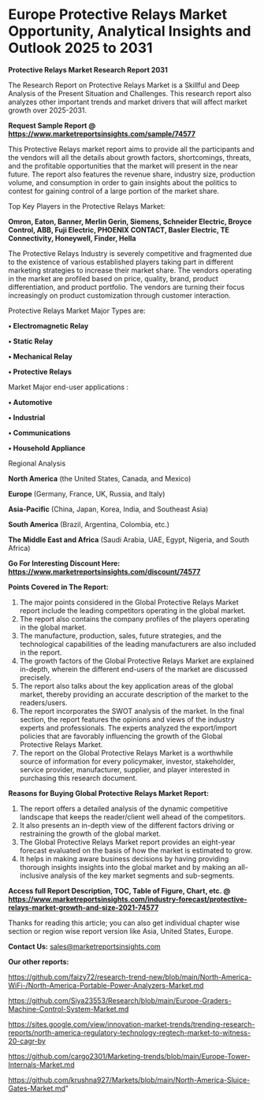  # Europe Protective Relays Market Opportunity, Analytical Insights and Outlook 2025 to 2031

<strong>Protective Relays Market Research Report 2031</strong>

The Research Report on Protective Relays Market is a Skillful and Deep Analysis of the Present Situation and Challenges. This research report also analyzes other important trends and market drivers that will affect market growth over 2025-2031.

<strong>Request Sample Report @ <a href=https://www.marketreportsinsights.com/sample/74577>https://www.marketreportsinsights.com/sample/74577</a></strong>

This Protective Relays market report aims to provide all the participants and the vendors will all the details about growth factors, shortcomings, threats, and the profitable opportunities that the market will present in the near future. The report also features the revenue share, industry size, production volume, and consumption in order to gain insights about the politics to contest for gaining control of a large portion of the market share.

Top Key Players in the Protective Relays Market:

<strong>Omron, Eaton, Banner, Merlin Gerin, Siemens, Schneider Electric, Broyce Control, ABB, Fuji Electric, PHOENIX CONTACT, Basler Electric, TE Connectivity, Honeywell, Finder, Hella</strong>

The Protective Relays Industry is severely competitive and fragmented due to the existence of various established players taking part in different marketing strategies to increase their market share. The vendors operating in the market are profiled based on price, quality, brand, product differentiation, and product portfolio. The vendors are turning their focus increasingly on product customization through customer interaction.

Protective Relays Market Major Types are:

<strong>• Electromagnetic Relay

• Static Relay

• Mechanical Relay

• Protective Relays</strong>

Market Major end-user applications :

<strong>• Automotive

• Industrial

• Communications

• Household Appliance</strong>

Regional Analysis

</u><strong><b>North America</b></strong> (the United States, Canada, and Mexico)

<strong><b>Europe </b></strong>(Germany, France, UK, Russia, and Italy)

<strong><b>Asia-Pacific</b></strong> (China, Japan, Korea, India, and Southeast Asia)

<strong><b>South America</b></strong> (Brazil, Argentina, Colombia, etc.)

<strong><b>The Middle East and Africa</b></strong> (Saudi Arabia, UAE, Egypt, Nigeria, and South Africa)

<strong>Go For Interesting Discount Here: <a href=https://www.marketreportsinsights.com/discount/74577>https://www.marketreportsinsights.com/discount/74577</a></strong>

<strong>Points Covered in The Report:</strong>
<ol>
  <li>The major points considered in the Global Protective Relays Market report include the leading competitors operating in the global market.</li>
  <li>The report also contains the company profiles of the players operating in the global market.</li>
  <li>The manufacture, production, sales, future strategies, and the technological capabilities of the leading manufacturers are also included in the report.</li>
  <li>The growth factors of the Global Protective Relays Market are explained in-depth, wherein the different end-users of the market are discussed precisely.</li>
  <li>The report also talks about the key application areas of the global market, thereby providing an accurate description of the market to the readers/users.</li>
  <li>The report incorporates the SWOT analysis of the market. In the final section, the report features the opinions and views of the industry experts and professionals. The experts analyzed the export/import policies that are favorably influencing the growth of the Global Protective Relays Market.</li>
  <li>The report on the Global Protective Relays Market is a worthwhile source of information for every policymaker, investor, stakeholder, service provider, manufacturer, supplier, and player interested in purchasing this research document.</li>
</ol>
<strong>Reasons for Buying Global Protective Relays Market Report:</strong>

<ol>
  <li>The report offers a detailed analysis of the dynamic competitive landscape that keeps the reader/client well ahead of the competitors.</li>
  <li>It also presents an in-depth view of the different factors driving or restraining the growth of the global market.</li>
  <li>The Global Protective Relays Market report provides an eight-year forecast evaluated on the basis of how the market is estimated to grow.</li>
  <li>It helps in making aware business decisions by having providing thorough insights insights into the global market and by making an all-inclusive analysis of the key market segments and sub-segments.</li>
</ol>
<strong>Access full Report Description, TOC, Table of Figure, Chart, etc. @ <a href=https://www.marketreportsinsights.com/industry-forecast/protective-relays-market-growth-and-size-2021-74577>https://www.marketreportsinsights.com/industry-forecast/protective-relays-market-growth-and-size-2021-74577</a></strong>


Thanks for reading this article; you can also get individual chapter wise section or region wise report version like Asia, United States, Europe.

<strong>Contact Us:</strong>
sales@marketreportsinsights.com

<strong>Our other reports:</strong>

<a href=https://github.com/faizy72/research-trend-new/blob/main/North-America-WiFi-/North-America-Portable-Power-Analyzers-Market.md>https://github.com/faizy72/research-trend-new/blob/main/North-America-WiFi-/North-America-Portable-Power-Analyzers-Market.md</a>

<a href=https://github.com/Siya23553/Research/blob/main/Europe-Graders-Machine-Control-System-Market.md>https://github.com/Siya23553/Research/blob/main/Europe-Graders-Machine-Control-System-Market.md</a>

<a href=https://sites.google.com/view/innovation-market-trends/trending-research-reports/north-america-regulatory-technology-regtech-market-to-witness-20-cagr-by>https://sites.google.com/view/innovation-market-trends/trending-research-reports/north-america-regulatory-technology-regtech-market-to-witness-20-cagr-by</a>

<a href=https://github.com/cargo2301/Marketing-trends/blob/main/Europe-Tower-Internals-Market.md>https://github.com/cargo2301/Marketing-trends/blob/main/Europe-Tower-Internals-Market.md</a>

<a href=https://github.com/krushna927/Markets/blob/main/North-America-Sluice-Gates-Market.md>https://github.com/krushna927/Markets/blob/main/North-America-Sluice-Gates-Market.md</a>"
